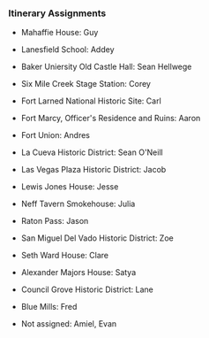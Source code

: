 ### Itinerary Assignments

- Mahaffie House: Guy
- Lanesfield School: Addey
- Baker Uniersity Old Castle Hall: Sean Hellwege
- Six Mile Creek Stage Station: Corey
- Fort Larned National Historic Site: Carl
- Fort Marcy, Officer's Residence and Ruins: Aaron
- Fort Union: Andres
- La Cueva Historic District: Sean O'Neill
- Las Vegas Plaza Historic District: Jacob
- Lewis Jones House: Jesse
- Neff Tavern Smokehouse: Julia
- Raton Pass: Jason
- San Miguel Del Vado Historic District: Zoe
- Seth Ward House: Clare
- Alexander Majors House: Satya
- Council Grove Historic District: Lane
- Blue Mills: Fred

- Not assigned: Amiel, Evan
